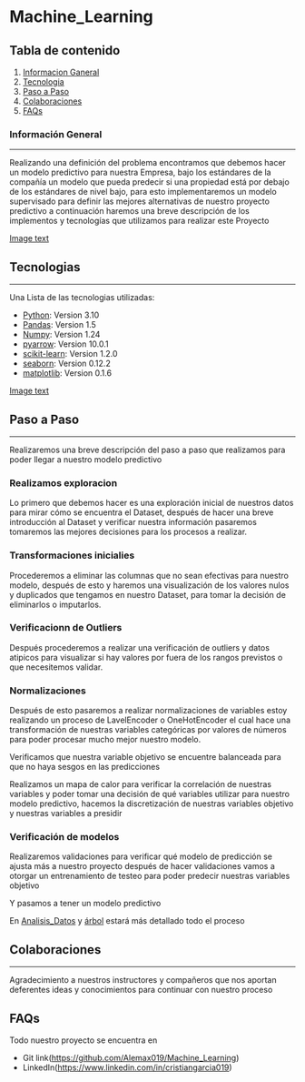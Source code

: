 # Machine_Learning

## Tabla de contenido
1. [Informacion Ganeral](#informacion-general)
2. [Tecnologia](#tecnologia)
3. [Paso a Paso](#paso-a-paso)
3. [Colaboraciones](#colaboraciones)
4. [FAQs](#faqs)
### Información General
***
Realizando una definición del problema encontramos que debemos hacer un modelo predictivo para nuestra Empresa, bajo los estándares de la compañía un modelo que pueda predecir si una propiedad está por debajo de los estándares de nivel bajo, para esto implementaremos un modelo supervisado para definir las mejores alternativas de nuestro proyecto predictivo a continuación haremos una breve descripción de los implementos y tecnologías que utilizamos para realizar este Proyecto

[Image text]( https://github.com/Alemax019/Machine_Learning/blob/main/descarga.jpeg)

## Tecnologias
***
Una Lista de las tecnologias utilizadas:
* [Python](https://example.com): Version 3.10
* [Pandas](https://example.com): Version 1.5
* [Numpy](https://example.com): Version 1.24
* [pyarrow](https://example.com): Version 10.0.1
* [scikit-learn](https://example.com): Version 1.2.0
* [seaborn](https://example.com): Version 0.12.2
* [matplotlib](https://example.com): Version 0.1.6

[Image text](https://github.com/Alemax019/Machine_Learning/blob/main/1_2aGjVH9aCRSXsMg1vT4peg.png)

## Paso a Paso
***
Realizaremos una breve descripción del paso a paso que realizamos para poder llegar a nuestro modelo predictivo

### Realizamos exploracion 
Lo primero que debemos hacer es una exploración inicial de nuestros datos para mirar cómo se encuentra el Dataset, después de hacer una breve introducción al Dataset y verificar nuestra información pasaremos tomaremos las mejores decisiones para los procesos a realizar.

### Transformaciones inicialies

Procederemos a eliminar las columnas que no sean efectivas para nuestro modelo, después de esto y haremos una visualización de los valores nulos y duplicados que tengamos en nuestro Dataset, para tomar la decisión de eliminarlos o imputarlos.
### Verificacionn de Outliers

Después procederemos a realizar una verificación de outliers y datos atipicos para visualizar si hay valores por fuera de los rangos previstos o que necesitemos validar.

### Normalizaciones

Después de esto pasaremos a realizar normalizaciones de variables estoy realizando un proceso de LavelEncoder o OneHotEncoder el cual hace una transformación de nuestras variables categóricas por valores de números para poder procesar mucho mejor nuestro modelo.

Verificamos que nuestra variable objetivo se encuentre balanceada para que no haya sesgos en las predicciones 

Realizamos un mapa de calor para verificar la correlación de nuestras variables y poder tomar una decisión de qué variables utilizar para nuestro modelo predictivo, hacemos la discretización de nuestras variables objetivo y nuestras variables a presidir 

### Verificación de modelos 

Realizaremos validaciones para verificar qué modelo de predicción se ajusta más a nuestro proyecto después de hacer validaciones vamos a otorgar un entrenamiento de testeo para poder predecir nuestras variables objetivo

Y pasamos a tener un modelo predictivo

En [Analisis_Datos](https://github.com/Alemax019/Machine_Learning/blob/main/Analisis_Datos.ipynb) y [árbol](https://github.com/Alemax019/Machine_Learning/blob/main/Arbol.ipynb) estará más detallado todo el proceso

## Colaboraciones
***
Agradecimiento a nuestros instructores y compañeros que nos aportan deferentes ideas y conocimientos para continuar con nuestro proceso

## FAQs

Todo nuestro proyecto se encuentra en 
* Git link(https://github.com/Alemax019/Machine_Learning)
* LinkedIn(https://www.linkedin.com/in/cristiangarcia019)


